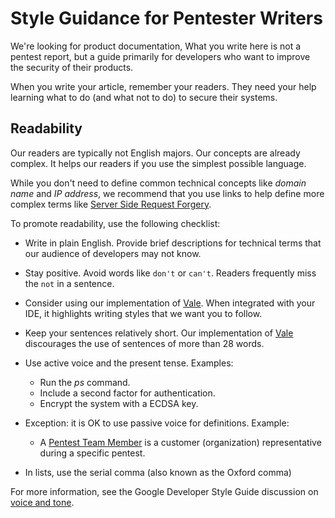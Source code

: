 # Style Guidance for Pentester Writers

We're looking for product documentation, What you write here is not a pentest
report, but a guide primarily for developers who want to improve the security of
their products. 

When you write your article, remember your readers. They need your help learning
what to do (and what not to do) to secure their systems.

## Readability

Our readers are typically not English majors. Our concepts are already complex.
It helps our readers if you use the simplest possible language.

While you don't need to define common technical concepts like _domain name_ and
_IP address_, we recommend that you use links to help define more complex terms
like [Server Side Request Forgery](https://owasp.org/Top10/A10_2021-Server-Side_Request_Forgery_%28SSRF%29/).

To promote readability, use the following checklist:

- Write in plain English. Provide brief descriptions for technical terms that
  our audience of developers may not know.
- Stay positive. Avoid words like `don't` or `can't`. Readers frequently miss
  the `not` in a sentence.
- Consider using our implementation of [Vale](../../../GrammarLinter.md). When
  integrated with your IDE, it highlights writing styles that we want you to
follow.

- Keep your sentences relatively short. Our implementation of
  [Vale](../../../GrammarLinter.md) discourages the use of sentences of more than 28 words.
- Use active voice and the present tense. Examples:
  - Run the _ps_ command.
  - Include a second factor for authentication.
  - Encrypt the system with a ECDSA key.

- Exception: it is OK to use passive voice for definitions. Example:
  - A [Pentest Team Member](https://developer.cobalt.io/getting-started/glossary/#pentest-team-member) is a customer (organization) representative during a specific pentest.

- In lists, use the serial comma (also known as the Oxford comma)

For more information, see the Google Developer Style Guide discussion on 
[voice and tone](https://developers.google.com/style/tone).
